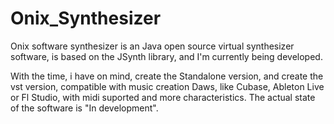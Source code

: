 # Onix_Synthesizer

Onix software synthesizer is an Java open source virtual synthesizer software, is based on the JSynth library, and I'm currently being developed.

With the time, i have on mind, create the Standalone version, and create the vst version, compatible with music creation Daws, like Cubase, Ableton Live or Fl Studio, with midi suported and more characteristics.
The actual state of the software is "In development".

